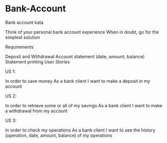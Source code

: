# Bank-Account
Bank account kata

Think of your personal bank account experience When in doubt, go for the simplest solution

Requirements

Deposit and Withdrawal
Account statement (date, amount, balance)
Statement printing
User Stories

US 1:

In order to save money
As a bank client
I want to make a deposit in my account

US 2:

In order to retrieve some or all of my savings
As a bank client
I want to make a withdrawal from my account

US 3:

In order to check my operations
As a bank client
I want to see the history (operation, date, amount, balance) of my operations
